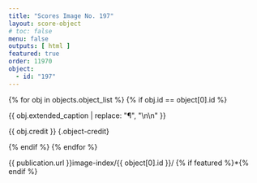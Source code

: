 ```yaml
---
title: "Scores Image No. 197"
layout: score-object
# toc: false
menu: false
outputs: [ html ]
featured: true
order: 11970
object:
  - id: "197"
---
```


{% for obj in objects.object_list %}
{% if obj.id == object[0].id %}

{{ obj.extended_caption | replace: "¶", "\n\n" }}

{{ obj.credit }} {.object-credit}

{% endif %}
{% endfor %}

<div class="object-credit object-url is-print-only">

{{ publication.url }}image-index/{{ object[0].id }}/ {% if featured %}*{% endif %}

</div>

